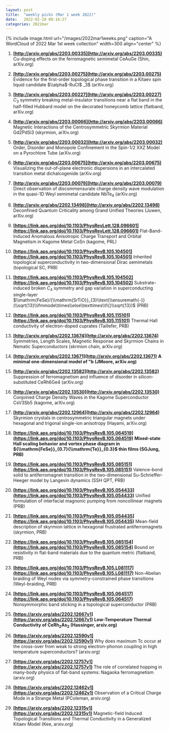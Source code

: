 ```yaml
---
layout: post
title:  "weekly picks (Mar 1 week 2022)"
date:   2022-02-28 00:16:27
categories: 2022mar
---
```


{% include image.html url="/images/2022mar1weeks.png" caption="A WordCloud of 2022 Mar 1st week collection" width=300 align="center" %}

1. **[http://arxiv.org/abs/2203.00335](http://arxiv.org/abs/2203.00335)** Cu-doping effects on the ferromagnetic semimetal CeAuGe (Shin, arXiv.org)

1. **[http://arxiv.org/abs/2203.00275](http://arxiv.org/abs/2203.00275)** Evidence for the first-order topological phase transition in a Kitaev spin liquid candidate $\\alpha$-RuCl$ _3$ (arXiv.org)

1. **[http://arxiv.org/abs/2203.00227](http://arxiv.org/abs/2203.00227)** $C_3$ symmetry breaking metal-insulator transitions near a flat band in the half-filled Hubbard model on the decorated honeycomb lattice (flatband, arXiv.org)

1. **[http://arxiv.org/abs/2203.00066](http://arxiv.org/abs/2203.00066)** Magnetic Interactions of the Centrosymmetric Skyrmion Material Gd2PdSi3 (skyrmion, arXiv.org)

1. **[http://arxiv.org/abs/2203.00032](http://arxiv.org/abs/2203.00032)** Order, Disorder and Monopole Confinement in the Spin-$1/2$ XXZ Model on a Pyrochlore Tube (arXiv.org)

1. **[http://arxiv.org/abs/2203.00675](http://arxiv.org/abs/2203.00675)** Visualizing the out-of-plane electronic dispersions in an intercalated transition metal dichalcogenide (arXiv.org)

1. **[http://arxiv.org/abs/2203.00079](http://arxiv.org/abs/2203.00079)** Direct observation of discommensurate charge density wave modulation in the quasi-1D Weyl semimetal candidate NbTe$_4$ (arXiv.org)

1. **[http://arxiv.org/abs/2202.13498](http://arxiv.org/abs/2202.13498)** Deconfined Quantum Criticality among Grand Unified Theories (Juwen, arXiv.org)




1. **[https://link.aps.org/doi/10.1103/PhysRevLett.128.096601](https://link.aps.org/doi/10.1103/PhysRevLett.128.096601)** Flat-Band-Induced Anomalous Anisotropic Charge Transport and Orbital Magnetism in Kagome Metal CoSn (kagome, PRL)

1. **[https://link.aps.org/doi/10.1103/PhysRevB.105.104501](https://link.aps.org/doi/10.1103/PhysRevB.105.104501)** Inherited topological superconductivity in two-dimensional Dirac semimetals (topological SC, PRB)

1. **[https://link.aps.org/doi/10.1103/PhysRevB.105.104502](https://link.aps.org/doi/10.1103/PhysRevB.105.104502)** Substrate-induced broken ${C}_{4}$ symmetry and gap variation in superconducting single-layer $\\mathrm{FeSe}/{\\mathrm{SrTiO}}_{3}\\text{\\ensuremath{-}}(\\sqrt{13}\\ifmmode\\times\\else\\texttimes\\fi{}\\sqrt{13})$ (PRB)

1. **[https://link.aps.org/doi/10.1103/PhysRevB.105.115101](https://link.aps.org/doi/10.1103/PhysRevB.105.115101)** Thermal Hall conductivity of electron-doped cuprates (Taillefer, PRB)



1. **[http://arxiv.org/abs/2202.13674](http://arxiv.org/abs/2202.13674)** Symmetries, Length Scales, Magnetic Response and Skyrmion Chains in Nematic Superconductors (skrmion chain, arXiv.org)

1. **[http://arxiv.org/abs/2202.13671](http://arxiv.org/abs/2202.13671)** **A minimal one-dimensional model of \"b (JMoore, arXiv.org)**

1. **[http://arxiv.org/abs/2202.13582](http://arxiv.org/abs/2202.13582)** Suppression of ferromagnetism and influence of disorder in silicon-substituted CeRh6Ge4 (arXiv.org)

1. **[http://arxiv.org/abs/2202.13530](http://arxiv.org/abs/2202.13530)** Conjoined Charge Density Waves in the Kagome Superconductor CsV3Sb5 (kagome, arXiv.org)

1. **[http://arxiv.org/abs/2202.12964](http://arxiv.org/abs/2202.12964)** Skyrmion crystals in centrosymmetric triangular magnets under hexagonal and trigonal single-ion anisotropy (Hayami, arXiv.org)



1. **[https://link.aps.org/doi/10.1103/PhysRevB.105.064519](https://link.aps.org/doi/10.1103/PhysRevB.105.064519)** **Mixed-state Hall scaling behavior and vortex phase diagram in ${\\mathrm{FeSe}}_{0.7}{\\mathrm{Te}}_{0.3}$ thin films (SGJung, PRB)**

1. **[https://link.aps.org/doi/10.1103/PhysRevB.105.085151](https://link.aps.org/doi/10.1103/PhysRevB.105.085151)** Valence-bond solid to antiferromagnet transition in the two-dimensional Su-Schrieffer-Heeger model by Langevin dynamics (SSH QPT, PRB)

1. **[https://link.aps.org/doi/10.1103/PhysRevB.105.054433](https://link.aps.org/doi/10.1103/PhysRevB.105.054433)** Unified formulation of interfacial magnonic pumping from noncollinear magnets (PRB)

1. **[https://link.aps.org/doi/10.1103/PhysRevB.105.054435](https://link.aps.org/doi/10.1103/PhysRevB.105.054435)** Mean-field description of skyrmion lattice in hexagonal frustrated antiferromagnets (skyrmion, PRB)

1. **[https://link.aps.org/doi/10.1103/PhysRevB.105.085154](https://link.aps.org/doi/10.1103/PhysRevB.105.085154)** Bound on resistivity in flat-band materials due to the quantum metric (flatband, PRB)

1. **[https://link.aps.org/doi/10.1103/PhysRevB.105.L081117](https://link.aps.org/doi/10.1103/PhysRevB.105.L081117)** Non-Abelian braiding of Weyl nodes via symmetry-constrained phase transitions (Weyl-braiding, PRB)

1. **[https://link.aps.org/doi/10.1103/PhysRevB.105.064517](https://link.aps.org/doi/10.1103/PhysRevB.105.064517)** Nonsymmorphic band sticking in a topological superconductor (PRB)




1. **[https://arxiv.org/abs/2202.12667v1](https://arxiv.org/abs/2202.12667v1)** **Low-Temperature Thermal Conductivity of CeRh$_{2}$As$_{2}$ (Hassinger, arxiv.org)**

1. **[https://arxiv.org/abs/2202.12590v1](https://arxiv.org/abs/2202.12590v1)** Why does maximum Tc occur at the cross-over from weak to strong electron-phonon coupling in high temperature superconductors? (arxiv.org)

1. **[https://arxiv.org/abs/2202.12757v1](https://arxiv.org/abs/2202.12757v1)** The role of correlated hopping in many-body physics of flat-band systems: Nagaoka ferromagnetism (arxiv.org)

1. **[https://arxiv.org/abs/2202.12462v1](https://arxiv.org/abs/2202.12462v1)** Observation of a Critical Charge Mode in a Strange Metal (PColeman, arxiv.org)

1. **[https://arxiv.org/abs/2202.12315v1](https://arxiv.org/abs/2202.12315v1)** Magnetic-field Induced Topological Transitions and Thermal Conductivity in a Generalized Kitaev Model (Kee, arxiv.org)

